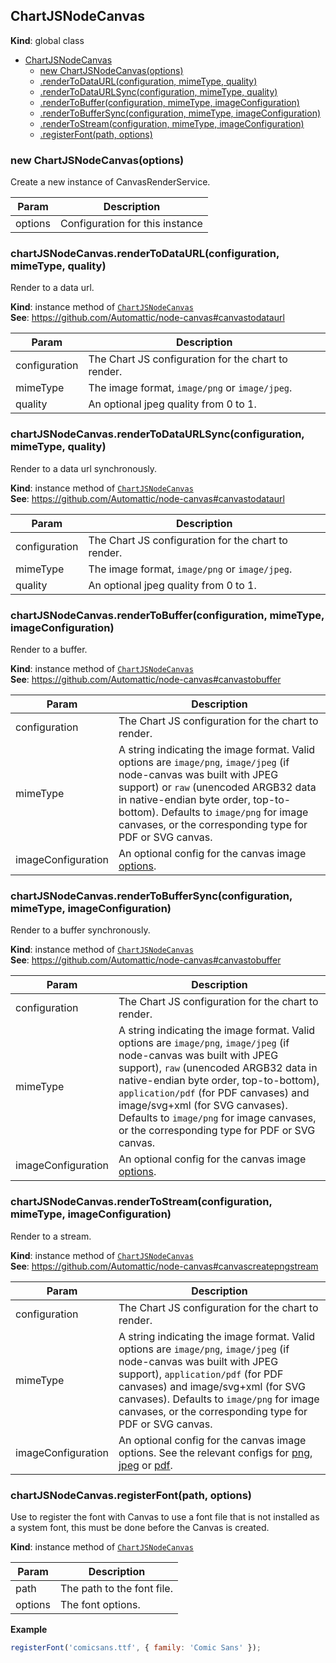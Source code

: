 <a name="ChartJSNodeCanvas"></a>

## ChartJSNodeCanvas
**Kind**: global class  

* [ChartJSNodeCanvas](#ChartJSNodeCanvas)
    * [new ChartJSNodeCanvas(options)](#new_ChartJSNodeCanvas_new)
    * [.renderToDataURL(configuration, mimeType, quality)](#ChartJSNodeCanvas+renderToDataURL)
    * [.renderToDataURLSync(configuration, mimeType, quality)](#ChartJSNodeCanvas+renderToDataURLSync)
    * [.renderToBuffer(configuration, mimeType, imageConfiguration)](#ChartJSNodeCanvas+renderToBuffer)
    * [.renderToBufferSync(configuration, mimeType, imageConfiguration)](#ChartJSNodeCanvas+renderToBufferSync)
    * [.renderToStream(configuration, mimeType, imageConfiguration)](#ChartJSNodeCanvas+renderToStream)
    * [.registerFont(path, options)](#ChartJSNodeCanvas+registerFont)

<a name="new_ChartJSNodeCanvas_new"></a>

### new ChartJSNodeCanvas(options)
Create a new instance of CanvasRenderService.


| Param | Description |
| --- | --- |
| options | Configuration for this instance |

<a name="ChartJSNodeCanvas+renderToDataURL"></a>

### chartJSNodeCanvas.renderToDataURL(configuration, mimeType, quality)
Render to a data url.

**Kind**: instance method of [<code>ChartJSNodeCanvas</code>](#ChartJSNodeCanvas)  
**See**: https://github.com/Automattic/node-canvas#canvastodataurl  

| Param | Description |
| --- | --- |
| configuration | The Chart JS configuration for the chart to render. |
| mimeType | The image format, `image/png` or `image/jpeg`. |
| quality | An optional jpeg quality from 0 to 1. |

<a name="ChartJSNodeCanvas+renderToDataURLSync"></a>

### chartJSNodeCanvas.renderToDataURLSync(configuration, mimeType, quality)
Render to a data url synchronously.

**Kind**: instance method of [<code>ChartJSNodeCanvas</code>](#ChartJSNodeCanvas)  
**See**: https://github.com/Automattic/node-canvas#canvastodataurl  

| Param | Description |
| --- | --- |
| configuration | The Chart JS configuration for the chart to render. |
| mimeType | The image format, `image/png` or `image/jpeg`. |
| quality | An optional jpeg quality from 0 to 1. |

<a name="ChartJSNodeCanvas+renderToBuffer"></a>

### chartJSNodeCanvas.renderToBuffer(configuration, mimeType, imageConfiguration)
Render to a buffer.

**Kind**: instance method of [<code>ChartJSNodeCanvas</code>](#ChartJSNodeCanvas)  
**See**: https://github.com/Automattic/node-canvas#canvastobuffer  

| Param | Description |
| --- | --- |
| configuration | The Chart JS configuration for the chart to render. |
| mimeType | A string indicating the image format. Valid options are `image/png`, `image/jpeg` (if node-canvas was built with JPEG support) or `raw` (unencoded ARGB32 data in native-endian byte order, top-to-bottom). Defaults to `image/png` for image canvases, or the corresponding type for PDF or SVG canvas. |
| imageConfiguration | An optional config for the canvas image [options](https://github.com/Automattic/node-canvas#canvastobuffer). |

<a name="ChartJSNodeCanvas+renderToBufferSync"></a>

### chartJSNodeCanvas.renderToBufferSync(configuration, mimeType, imageConfiguration)
Render to a buffer synchronously.

**Kind**: instance method of [<code>ChartJSNodeCanvas</code>](#ChartJSNodeCanvas)  
**See**: https://github.com/Automattic/node-canvas#canvastobuffer  

| Param | Description |
| --- | --- |
| configuration | The Chart JS configuration for the chart to render. |
| mimeType | A string indicating the image format. Valid options are `image/png`, `image/jpeg` (if node-canvas was built with JPEG support), `raw` (unencoded ARGB32 data in native-endian byte order, top-to-bottom), `application/pdf` (for PDF canvases) and image/svg+xml (for SVG canvases). Defaults to `image/png` for image canvases, or the corresponding type for PDF or SVG canvas. |
| imageConfiguration | An optional config for the canvas image [options](https://github.com/Automattic/node-canvas#canvastobuffer). |

<a name="ChartJSNodeCanvas+renderToStream"></a>

### chartJSNodeCanvas.renderToStream(configuration, mimeType, imageConfiguration)
Render to a stream.

**Kind**: instance method of [<code>ChartJSNodeCanvas</code>](#ChartJSNodeCanvas)  
**See**: https://github.com/Automattic/node-canvas#canvascreatepngstream  

| Param | Description |
| --- | --- |
| configuration | The Chart JS configuration for the chart to render. |
| mimeType | A string indicating the image format. Valid options are `image/png`, `image/jpeg` (if node-canvas was built with JPEG support), `application/pdf` (for PDF canvases) and image/svg+xml (for SVG canvases). Defaults to `image/png` for image canvases, or the corresponding type for PDF or SVG canvas. |
| imageConfiguration | An optional config for the canvas image options. See the relevant configs for [png](https://github.com/Automattic/node-canvas#canvascreatepngstream), [jpeg](https://github.com/Automattic/node-canvas#canvascreatejpegstream) or [pdf](https://github.com/Automattic/node-canvas#canvascreatepdfstream). |

<a name="ChartJSNodeCanvas+registerFont"></a>

### chartJSNodeCanvas.registerFont(path, options)
Use to register the font with Canvas to use a font file that is not installed as a system font, this must be done before the Canvas is created.

**Kind**: instance method of [<code>ChartJSNodeCanvas</code>](#ChartJSNodeCanvas)  

| Param | Description |
| --- | --- |
| path | The path to the font file. |
| options | The font options. |

**Example**  
```js
registerFont('comicsans.ttf', { family: 'Comic Sans' });
```
